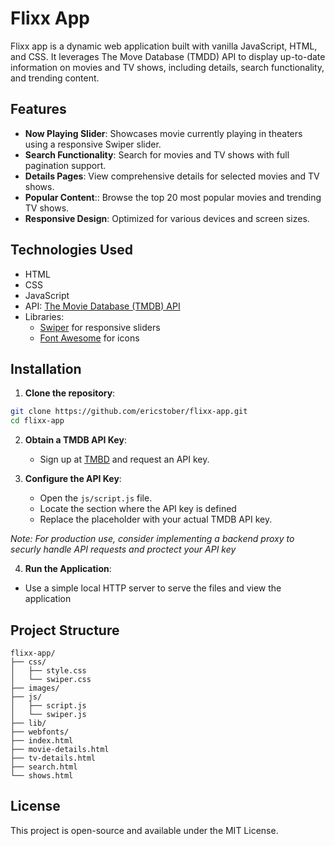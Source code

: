 # Flixx App

Flixx app is a dynamic web application built with vanilla JavaScript, HTML, and CSS. It leverages The Move Database (TMDD) API to display up-to-date information on movies and TV shows, including details, search functionality, and trending content.

## Features

- **Now Playing Slider**: Showcases movie currently playing in theaters using a responsive Swiper slider.
- **Search Functionality**: Search for movies and TV shows with full pagination support.
- **Details Pages**: View comprehensive details for selected movies and TV shows.
- **Popular Content**:: Browse the top 20 most popular movies and trending TV shows.
- **Responsive Design**: Optimized for various devices and screen sizes.

## Technologies Used

- HTML
- CSS
- JavaScript
- API: [The Movie Database (TMDB) API](https://www.themoviedb.org)
- Libraries:
  - [Swiper](https://swiperjs.com/) for responsive sliders
  - [Font Awesome](https://fontawesome.com/) for icons

## Installation

1. **Clone the repository**:

```bash
git clone https://github.com/ericstober/flixx-app.git
cd flixx-app
```

2. **Obtain a TMDB API Key**:

   - Sign up at [TMBD](https://www.themoviedb.org) and request an API key.

3. **Configure the API Key**:
   - Open the `js/script.js` file.
   - Locate the section where the API key is defined
   - Replace the placeholder with your actual TMDB API key.

_Note: For production use, consider implementing a backend proxy to securly handle API requests and proctect your API key_

4. **Run the Application**:

- Use a simple local HTTP server to serve the files and view the application

## Project Structure

```
flixx-app/
├── css/
│   ├── style.css
│   └── swiper.css
├── images/
├── js/
│   ├── script.js
│   └── swiper.js
├── lib/
├── webfonts/
├── index.html
├── movie-details.html
├── tv-details.html
├── search.html
└── shows.html
```

## License

This project is open-source and available under the MIT License.
